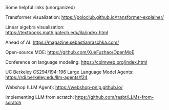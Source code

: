 Some helpful links (unorganized)

Transformer visualization: https://poloclub.github.io/transformer-explainer/

Linear algebra visualization: https://textbooks.math.gatech.edu/ila/index.html

Ahead of AI: https://magazine.sebastianraschka.com/

Open-source MOE: https://github.com/XueFuzhao/OpenMoE

Conference on language modeling: https://colmweb.org/index.html

UC Berkeley CS294/194-196 Large Language Model Agents: https://rdi.berkeley.edu/llm-agents/f24

Webshop (LLM Agent): https://webshop-pnlp.github.io/

Implementing LLM from scratch: https://github.com/rasbt/LLMs-from-scratch

